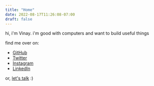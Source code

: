 ```yaml
---
title: "Home"
date: 2022-08-17T11:26:08-07:00
draft: false 
---
```


hi, i'm Vinay. i'm good with computers and want to build useful things

find me over on:
* [GitHub](https://github.com/vimeh)
* [Twitter](https://twitter.com/vnaymhta)
* [Instagram](https://www.instagram.com/vnaymhta/)
* [LinkedIn](https://www.linkedin.com/in/vinaymehta/)

or, [let's talk](https://www.calendly.com/vimeh) :)